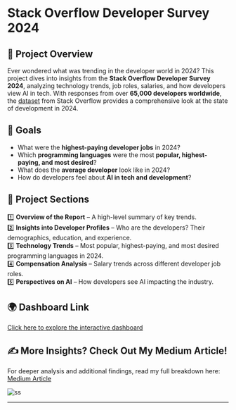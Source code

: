 # Stack Overflow Developer Survey 2024

## 📌 Project Overview
Ever wondered what was trending in the developer world in 2024? This project dives into insights from the **Stack Overflow Developer Survey 2024**, analyzing technology trends, job roles, salaries, and how developers view AI in tech. With responses from over **65,000 developers worldwide**, the [dataset](https://cdn.sanity.io/files/jo7n4k8s/production/262f04c41d99fea692e0125c342e446782233fe4.zip/stack-overflow-developer-survey-2024.zip) from Stack Overflow provides a comprehensive look at the state of development in 2024.

## 🎯 Goals
- What were the **highest-paying developer jobs** in 2024?
- Which **programming languages** were the most **popular, highest-paying, and most desired**?
- What does the **average developer** look like in 2024?
- How do developers feel about **AI in tech and development**?

## 📂 Project Sections
1️⃣ **Overview of the Report** – A high-level summary of key trends.  
2️⃣ **Insights into Developer Profiles** – Who are the developers? Their demographics, education, and experience.  
3️⃣ **Technology Trends** – Most popular, highest-paying, and most desired programming languages in 2024.  
4️⃣ **Compensation Analysis** – Salary trends across different developer job roles.  
5️⃣ **Perspectives on AI** – How developers see AI impacting the industry.  

## 🌍 Dashboard Link
[Click here to explore the interactive dashboard](https://app.powerbi.com/view?r=eyJrIjoiYzNjNWEyNjktMGM2ZC00MDg4LTgwOTItNWFlNDE3OWIwOGE5IiwidCI6IjUzZmY0ZWQzLTU1MDgtNGFjMy04OTBhLTc2ZDVhN2E3NzVjMiJ9)

## ✍️ More Insights? Check Out My Medium Article!
For deeper analysis and additional findings, read my full breakdown here: [Medium Article](https://medium.com/@akashrawat7jan/how-do-you-make-sense-of-messy-survey-data-52471caafda1)  


![ss](https://github.com/user-attachments/assets/8a1442ee-9eb2-4a92-9611-aeac57bbac92)

---


